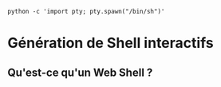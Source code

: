 ```shell-session
python -c 'import pty; pty.spawn("/bin/sh")' 
```

# Génération de Shell interactifs
## Qu'est-ce qu'un Web Shell ?